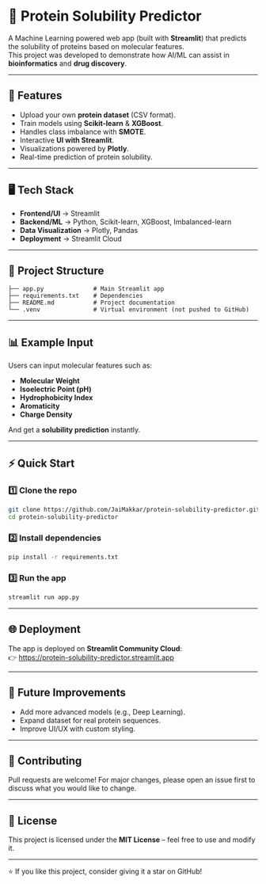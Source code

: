 # 🧪 Protein Solubility Predictor

A Machine Learning powered web app (built with **Streamlit**) that predicts the solubility of proteins based on molecular features.  
This project was developed to demonstrate how AI/ML can assist in **bioinformatics** and **drug discovery**.

---

## 🚀 Features
- Upload your own **protein dataset** (CSV format).
- Train models using **Scikit-learn** & **XGBoost**.
- Handles class imbalance with **SMOTE**.
- Interactive **UI with Streamlit**.
- Visualizations powered by **Plotly**.
- Real-time prediction of protein solubility.

---

## 🖥️ Tech Stack
- **Frontend/UI** → Streamlit  
- **Backend/ML** → Python, Scikit-learn, XGBoost, Imbalanced-learn  
- **Data Visualization** → Plotly, Pandas  
- **Deployment** → Streamlit Cloud  

---

## 📂 Project Structure
```
├── app.py              # Main Streamlit app
├── requirements.txt    # Dependencies
├── README.md           # Project documentation
└── .venv               # Virtual environment (not pushed to GitHub)
```

---

## 📊 Example Input
Users can input molecular features such as:
- **Molecular Weight**
- **Isoelectric Point (pH)**
- **Hydrophobicity Index**
- **Aromaticity**
- **Charge Density**

And get a **solubility prediction** instantly.

---

## ⚡ Quick Start

### 1️⃣ Clone the repo
```bash
git clone https://github.com/JaiMakkar/protein-solubility-predictor.git
cd protein-solubility-predictor
```

### 2️⃣ Install dependencies
```bash
pip install -r requirements.txt
```

### 3️⃣ Run the app
```bash
streamlit run app.py
```

---

## 🌐 Deployment
The app is deployed on **Streamlit Community Cloud**:  
👉 https://protein-solubility-predictor.streamlit.app

---

## 📌 Future Improvements
- Add more advanced models (e.g., Deep Learning).  
- Expand dataset for real protein sequences.  
- Improve UI/UX with custom styling.  

---

## 🤝 Contributing
Pull requests are welcome! For major changes, please open an issue first to discuss what you would like to change.

---

## 📜 License
This project is licensed under the **MIT License** – feel free to use and modify it.

---

⭐ If you like this project, consider giving it a star on GitHub!
